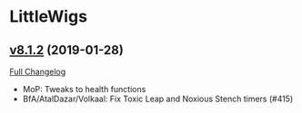 # LittleWigs

## [v8.1.2](https://github.com/BigWigsMods/LittleWigs/tree/v8.1.2) (2019-01-28)
[Full Changelog](https://github.com/BigWigsMods/LittleWigs/compare/v8.1.1...v8.1.2)

- MoP: Tweaks to health functions  
- BfA/AtalDazar/Volkaal: Fix Toxic Leap and Noxious Stench timers (#415)  
